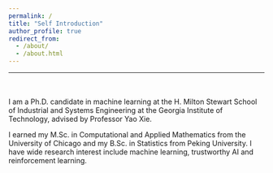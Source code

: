 ```yaml
---
permalink: /
title: "Self Introduction"
author_profile: true
redirect_from: 
  - /about/
  - /about.html
---
```

---

<br>
<br>
I am a Ph.D. candidate in machine learning at the H. Milton Stewart School of Industrial and Systems Engineering at the Georgia Institute of Technology, advised by Professor Yao Xie.

I earned my M.Sc. in Computational and Applied Mathematics from the University of Chicago and my B.Sc. in Statistics from Peking University. I have wide research interest include machine learning, trustworthy AI and reinforcement learning.
